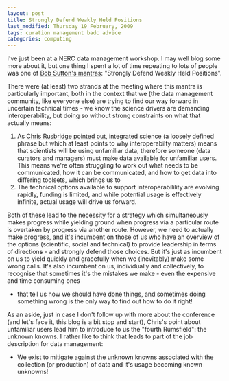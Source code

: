 ```yaml
---
layout: post
title: Strongly Defend Weakly Held Positions
last_modified: Thursday 19 February, 2009
tags: curation management badc advice
categories: computing 
---
```

I've just been at a NERC data management workshop. I may well blog some more
about it, but one thing I spent a lot of time repeating to lots of people
was one of [Bob Sutton's mantras](http://bobsutton.typepad.com/my_weblog/2006/07/strong_opinions.html): "Strongly Defend Weakly Held Positions".

There were (at least) two strands at the meeting where this mantra is particularly important,
both in the context that we (the data management community, like everyone else)
 are trying to find our  way forward in uncertain technical times -
we know the science drivers are
demanding  interoperability, but doing so without strong constraints on what
that actually means:1. As [Chris Rusbridge pointed out](http://digitalcuration.blogspot.com/2009/02/data-curation-for-integrated-science.html), integrated science (a loosely
defined phrase but which at least points to why interoperabilty matters) means
that scientists will be using unfamiliar data, therefore someone (data curators
and managers) must make data available for unfamiliar users. This means we're
often struggling to work out what needs to be communicated, how it can be
communicated, and how to get data into differing toolsets, which brings us to1. The technical options available to support interoperabilility are evolving
rapidly, funding is limited, and while potential usage is effectively infinite,
actual usage will drive us forward.

Both of these lead to the necessity for a strategy which simultaneously makes
progress while yielding ground when progress via a particular route is
overtaken by progress via another route.  However, we need to actually make
progress, and it's incumbent on those of us who have an overview of
the options (scientific, social and technical) to provide leadership in terms of
direction**s** - and strongly defend those choice**s**. But it's just as incumbent on
us to yield quickly and gracefully when we (inevitably) make some wrong calls.
It's also incumbent on us, individually and collectively, to recognise that
sometimes it's the mistakes we make - even the expensive and time consuming ones
- that tell us how we should have done things, and sometimes doing something
 wrong is the only way to find out how to do it right!

As an aside, just in case I don't follow up with more about the conference (and
let's face it, this  blog is a bit stop and start), Chris's point
about unfamiliar users lead him to introduce to us the "fourth Rumsfield":
the unknown knowns.  I rather like to think that leads to part of
the job description for data management:
* We exist to mitigate against the unknown knowns associated with
the collection (or production) of data and it's usage becoming known unknowns!
